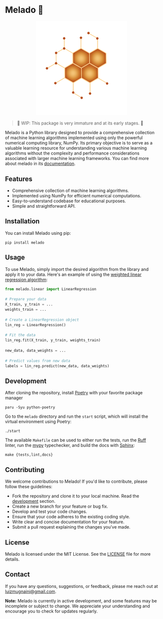 # Melado 🍯

<p align="center">
    <img src="https://raw.githubusercontent.com/luizmugnaini/melado/master/docs/_static/logo.png" alt="Melado logo" width="300px"/>
</p>

> 🚧 WIP: This package is very immature and at its early stages. 🚧

Melado is a Python library designed to provide a comprehensive collection of machine learning algorithms
implemented using only the powerful numerical computing library, NumPy. Its
primary objective is to serve as a valuable learning resource for understanding
various machine learning algorithms without the complexity and performance
considerations associated with larger machine learning frameworks. You can find
more about melado in its [documentation](https://melado.readthedocs.io).

## Features

- Comprehensive collection of machine learning algorithms.
- Implemented using NumPy for efficient numerical computations.
- Easy-to-understand codebase for educational purposes.
- Simple and straightforward API.

## Installation

You can install Melado using pip:

```shell
pip install melado
```

## Usage

To use Melado, simply import the desired algorithm from the library and apply it to your data. Here's
an example of using the [weighted linear regression algorithm](https://en.wikipedia.org/wiki/Weighted_least_squares):

```python
from melado.linear import LinearRegression

# Prepare your data
X_train, y_train = ...
weights_train = ...

# Create a LinearRegression object
lin_reg = LinearRegression()

# Fit the data
lin_reg.fit(X_train, y_train, weights_train)

new_data, data_weights = ...

# Predict values from new data
labels = lin_reg.predict(new_data, data_weights)
```

<h2 id="development">
Development
</h2>

After cloning the repository, install [Poetry](https://python-poetry.org/) with your favorite package manager

```shell
paru -Syu python-poetry
```

Go to the `melado` directory and run the `start` script, which will install the virtual
environment using Poetry:

```shell
./start
```

The available `Makefile` can be used to either run the tests, run the
[Ruff](https://beta.ruff.rs/docs/) linter, run the [mypy](https://mypy-lang.org/)
typechecker, and build the docs with [Sphinx](https://www.sphinx-doc.org/):

```shell
make {tests,lint,docs}
```

## Contributing

We welcome contributions to Melado! If you'd like to contribute, please follow these guidelines:

- Fork the repository and clone it to your local machine. Read the [development](#development) section.
- Create a new branch for your feature or bug fix.
- Develop and test your code changes.
- Ensure that your code adheres to the existing coding style.
- Write clear and concise documentation for your feature.
- Submit a pull request explaining the changes you've made.

## License

Melado is licensed under the MIT License. See the [LICENSE](LICENSE) file for more details.

## Contact

If you have any questions, suggestions, or feedback, please me reach out at [luizmugnaini@gmail.com](mailto:luizmugnaini@gmail.com).

**Note:** Melado is currently in active development, and some features may be incomplete or subject to change.
We appreciate your understanding and encourage you to check for updates regularly.
